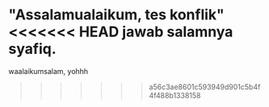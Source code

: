 "Assalamualaikum, tes konflik" 
<<<<<<< HEAD
jawab salamnya syafiq.
=======

waalaikumsalam, yohhh
>>>>>>> a56c3ae8601c593949d901c5b4f4f488b1338158
